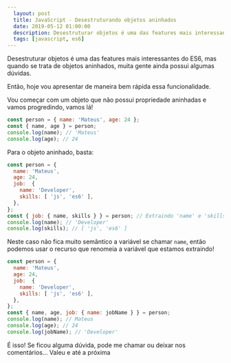 ```yaml
---
  layout: post
  title: JavaScript - Desestruturando objetos aninhados
  date: 2019-05-12 01:00:00
  description: Desestruturar objetos é uma das features mais interessantes do ES6, mas quando se trata de objetos aninhados, muita gente ainda dificuldade!
  tags: [javascript, es6] 
---
```


Desestruturar objetos é uma das features mais interessantes do ES6, mas quando se trata de objetos aninhados, muita gente ainda possui algumas dúvidas.

Então, hoje vou apresentar de maneira bem rápida essa funcionalidade.

Vou começar com um objeto que não possui propriedade aninhadas e vamos progredindo, vamos lá!

```javascript
const person = { name: 'Mateus', age: 24 };
const { name, age } = person;
console.log(name); // 'Mateus'
console.log(age); // 24
```

Para o objeto aninhado, basta:

```javascript
const person = { 
  name: 'Mateus',
  age: 24,
  job:  {
    name: 'Developer',
    skills: [ 'js', 'es6' ],
  },
};
const { job: { name, skills } } = person; // Extraindo 'name' e 'skills' de person.job
console.log(name); // 'Developer'
console.log(skills); // [ 'js', 'es6' ]
```

Neste caso não fica muito semântico a variável se chamar `name`, então podemos usar o recurso que renomeia a variável que estamos extraindo!

```javascript
const person = { 
  name: 'Mateus',
  age: 24,
  job:  {
    name: 'Developer',
    skills: [ 'js', 'es6' ],
  },
};
const { name, age, job: { name: jobName } } = person;
console.log(name); // Mateus
console.log(age); // 24
console.log(jobName); // 'Developer'
```

É isso! Se ficou alguma dúvida, pode me chamar ou deixar nos comentários...
Valeu e até a próxima


